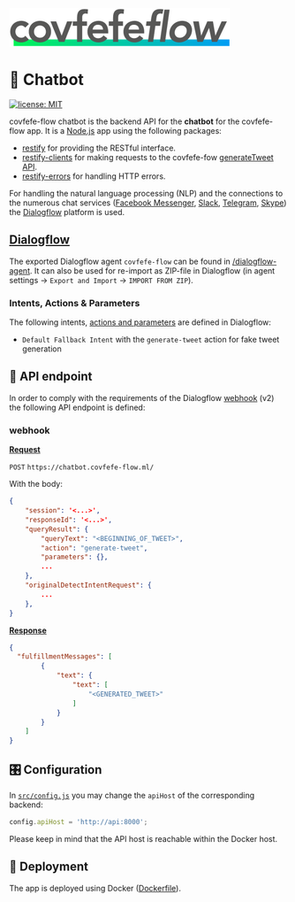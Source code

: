 <img src="../design/logo/covfefe-flow-logo.png" alt="covfefe-flow logo" style="max-width:100%;" width="400px" height="70px">

# :speech_balloon: Chatbot

[![license: MIT](https://img.shields.io/badge/license-MIT-brightgreen.svg)](./LICENSE.md)

covfefe-flow chatbot is the backend API for the **chatbot** for the covfefe-flow app. It is a [Node.js](https://nodejs.org) app using the following packages:
- [restify](https://github.com/restify/node-restify) for providing the RESTful interface.
- [restify-clients](https://github.com/restify/clients) for making requests to the covfefe-fow [generateTweet API](../api).
- [restify-errors](https://github.com/restify/errors) for handling HTTP errors.

For handling the natural language processing (NLP) and the connections to the numerous chat services ([Facebook Messenger](https://www.messenger.com), [Slack](https://slack.com), [Telegram](https://telegram.org), [Skype](https://www.skype.com)) the [Dialogflow](https://dialogflow.com) platform is used.



## [Dialogflow](https://dialogflow.com)

The exported Dialogflow agent `covfefe-flow` can be found in [/dialogflow-agent](./dialogflow-agent). It can also be used for re-import as ZIP-file in Dialogflow (in agent settings → `Export and Import` → `IMPORT FROM ZIP`).

### Intents, Actions & Parameters
The following intents, [actions and parameters](https://dialogflow.com/docs/actions-and-parameters) are defined in Dialogflow:
- `Default Fallback Intent` with the `generate-tweet` action for fake tweet generation



## :dart: API endpoint
In order to comply with the requirements of the Dialogflow [webhook](https://dialogflow.com/docs/fulfillment) (v2) the following API endpoint is defined:

### webhook

**[Request](https://dialogflow.com/docs/reference/api-v2/rest/v2beta1/WebhookRequest)**

`POST` `https://chatbot.covfefe-flow.ml/`

With the body:
```json
{
    "session": '<...>',
    "responseId": '<...>',
    "queryResult": {
        "queryText": "<BEGINNING_OF_TWEET>",
        "action": "generate-tweet",
        "parameters": {},
        ...
    },
    "originalDetectIntentRequest": {
        ...
    },
}
```

**[Response](https://dialogflow.com/docs/reference/api-v2/rest/v2beta1/WebhookResponse)**

```json
{
  "fulfillmentMessages": [
        {
            "text": {
                "text": [
                    "<GENERATED_TWEET>"
                ]
            }
        }
    ]
}
```



## 🎛 Configuration
In [`src/config.js`](./covfefe-flow-chatbot/src/config.js) you may change the `apiHost` of the corresponding backend:
```js
config.apiHost = 'http://api:8000';
```
Please keep in mind that the API host is reachable within the Docker host.



## :rocket: Deployment
The app is deployed using Docker ([Dockerfile](./Dockerfile)).